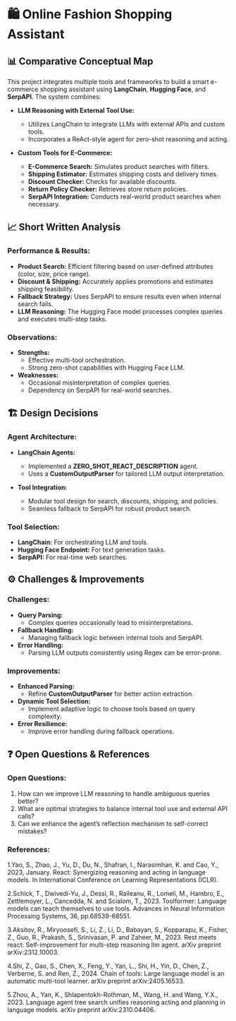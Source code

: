 # 🛍️ Online Fashion Shopping Assistant

## 📊 Comparative Conceptual Map
This project integrates multiple tools and frameworks to build a smart e-commerce shopping assistant using **LangChain**, **Hugging Face**, and **SerpAPI**. The system combines:

- **LLM Reasoning with External Tool Use:**
  - Utilizes LangChain to integrate LLMs with external APIs and custom tools.
  - Incorporates a ReAct-style agent for zero-shot reasoning and acting.

- **Custom Tools for E-Commerce:**
  - **E-Commerce Search:** Simulates product searches with filters.
  - **Shipping Estimator:** Estimates shipping costs and delivery times.
  - **Discount Checker:** Checks for available discounts.
  - **Return Policy Checker:** Retrieves store return policies.
  - **SerpAPI Integration:** Conducts real-world product searches when necessary.

## 📈 Short Written Analysis
### Performance & Results:
- **Product Search:** Efficient filtering based on user-defined attributes (color, size, price range).
- **Discount & Shipping:** Accurately applies promotions and estimates shipping feasibility.
- **Fallback Strategy:** Uses SerpAPI to ensure results even when internal search fails.
- **LLM Reasoning:** The Hugging Face model processes complex queries and executes multi-step tasks.

### Observations:
- **Strengths:**
  - Effective multi-tool orchestration.
  - Strong zero-shot capabilities with Hugging Face LLM.
- **Weaknesses:**
  - Occasional misinterpretation of complex queries.
  - Dependency on SerpAPI for real-world searches.

## 🏗️ Design Decisions
### Agent Architecture:
- **LangChain Agents:**
  - Implemented a **ZERO_SHOT_REACT_DESCRIPTION** agent.
  - Uses a **CustomOutputParser** for tailored LLM output interpretation.

- **Tool Integration:**
  - Modular tool design for search, discounts, shipping, and policies.
  - Seamless fallback to SerpAPI for robust product search.

### Tool Selection:
- **LangChain:** For orchestrating LLM and tools.
- **Hugging Face Endpoint:** For text generation tasks.
- **SerpAPI:** For real-time web searches.

## ⚙️ Challenges & Improvements
### Challenges:
- **Query Parsing:**
  - Complex queries occasionally lead to misinterpretations.
- **Fallback Handling:**
  - Managing fallback logic between internal tools and SerpAPI.
- **Error Handling:**
  - Parsing LLM outputs consistently using Regex can be error-prone.

### Improvements:
- **Enhanced Parsing:**
  - Refine **CustomOutputParser** for better action extraction.
- **Dynamic Tool Selection:**
  - Implement adaptive logic to choose tools based on query complexity.
- **Error Resilience:**
  - Improve error handling during fallback operations.

## ❓ Open Questions & References
### Open Questions:
1. How can we improve LLM reasoning to handle ambiguous queries better?
2. What are optimal strategies to balance internal tool use and external API calls?
3. Can we enhance the agent’s reflection mechanism to self-correct mistakes?

### References:
1.Yao, S., Zhao, J., Yu, D., Du, N., Shafran, I., Narasimhan, K. and Cao, Y., 2023, January. React: Synergizing reasoning and acting in language models. In International Conference on Learning Representations (ICLR).

2.Schick, T., Dwivedi-Yu, J., Dessì, R., Raileanu, R., Lomeli, M., Hambro, E., Zettlemoyer, L., Cancedda, N. and Scialom, T., 2023. Toolformer: Language models can teach themselves to use tools. Advances in Neural Information Processing Systems, 36, pp.68539-68551.

3.Aksitov, R., Miryoosefi, S., Li, Z., Li, D., Babayan, S., Kopparapu, K., Fisher, Z., Guo, R., Prakash, S., Srinivasan, P. and Zaheer, M., 2023. Rest meets react: Self-improvement for multi-step reasoning llm agent. arXiv preprint arXiv:2312.10003.

4.Shi, Z., Gao, S., Chen, X., Feng, Y., Yan, L., Shi, H., Yin, D., Chen, Z., Verberne, S. and Ren, Z., 2024. Chain of tools: Large language model is an automatic multi-tool learner. arXiv preprint arXiv:2405.16533.

5.Zhou, A., Yan, K., Shlapentokh-Rothman, M., Wang, H. and Wang, Y.X., 2023. Language agent tree search unifies reasoning acting and planning in language models. arXiv preprint arXiv:2310.04406.
